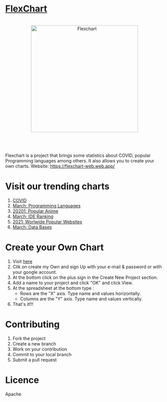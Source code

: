 # [FlexChart](https://flexchart-web.web.app)

<br>

<div align="center">
  <img src="https://flexchart-web.web.app/img/icon.png" width="340" height="340" alt="Flexchart">
  <br>
  <br>
  <br>
  <img src="https://flexchart-web.web.app/img/underline.png" alt="">
  <br>
  <br>
</div>



Flexchart is a project that brings some statistics about COVID, popular Programming languages among others. It also allows you to create your own charts. Website: https://flexchart-web.web.app/



# Visit our trending charts

1. [COVID](https://flexchart-web.web.app/charts/covid)
1. [March: Programming Languages](https://flexchart-web.web.app/charts/programming_languages/)
1. [20201: Popular Anime](https://flexchart-web.web.app/charts/anime)
1. [March: IDE Ranking](https://flexchart-web.web.app/charts/ide)
1. [2021: Worlwide Popular Websites](https://flexchart-web.web.app/charts/popular_pages)
1. [March: Data Bases](https://flexchart-web.web.app/charts/data_bases)

# Create your Own Chart

1. Visit [here](https://flexchart-web.web.app/)
1. Clik on create my Own and sign Up with your e-mail & password or with your google account.
1. At the bottom click on the plus sign in the Create New Project section.
1. Add a name to your project and click "OK" and click View.
1. At the spreadsheet at the bottom type :
   - Rows are the "X" axis. Type name and values horizontally.
   - Columns are the "Y" axis. Type name and values vertically.
1. That's it!!!

# Contributing

1. Fork the project
1. Create a new branch
1. Work on your contribution
1. Commit to your local branch
1. Submit a pull request

# Licence

Apache

